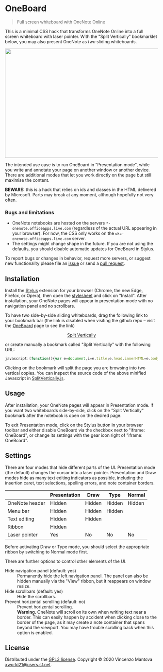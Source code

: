 # OneBoard

> Full screen whiteboard with OneNote Online

This is a minimal CSS hack that transforms OneNote Online into a full screen whiteboard with laser pointer. With the "Split Vertically" bookmarklet below, you may also present OneNote as *two* sliding whiteboards.

<p align="center">
  <img width="640" height="360" src="https://github.com/xworld21/OneBoard/raw/master/OneBoardDemo.gif">
</p>

The intended use case is to run OneBoard in "Presentation mode", while you write and annotate your page on another window or another device. There are additional modes that let you work directly on the page but still maximise the content.

**BEWARE:** this is a hack that relies on ids and classes in the HTML delivered by Microsoft. Parts may break at any moment, although hopefully not very often.

### Bugs and limitations

- OneNote notebooks are hosted on the servers `*-onenote.officeapps.live.com` (regardless of the actual URL appearing in your browser). For now, the CSS only works on the `ukc-onenote.officeapps.live.com` server.
- The settings might change shape in the future. If you are not using the defaults, you should disable automatic updates for OneBoard in Stylus.

To report bugs or changes in behavior, request more servers, or suggest new functionality please file an [issue](https://github.com/xworld21/OneBoard/issues) or send a [pull request](https://github.com/xworld21/OneBoard/pulls).

## Installation

Install the [Stylus](https://github.com/openstyles/stylus) extension for your browser (Chrome, the new Edge, Firefox, or Opera), then open the [stylesheet](https://github.com/xworld21/OneBoard/raw/master/OneBoard.user.css) and click on "Install". After installation, your OneNote pages will appear in presentation mode with no navigation panel and no scrollbars.

To have two side-by-side sliding whiteboards, drag the following link to your bookmark bar (the link is disabled when visiting the github repo – visit the <a href="https://xworld21.github.io/OneBoard">OneBoard</a> page to see the link)

<p align="center">
  <a style="display: block; text-align: center;" href="javascript:void%20function(){javascript:(function(){var%20b=document,c=b.title;b.head.innerHTML=b.body.innerHTML=%22%22,b.title=c;var%20e=b.createElement(%22meta%22);e.name=%22viewport%22,e.content=%22width=device-width,%20height=device-height,%20initial-scale=1%22,b.head.appendChild(e);var%20f=b.querySelector(%22html%22).style,d=b.body,a=d.style;f.width=f.height=a.width=a.height=%22100%25%22,a.margin=a.padding=%220%22;var%20g=b.createElement(%22iframe%22);a.display=%22flex%22;var%20h=g.style;g.src=window.location,h.flex=%220%200%2050%25%22,h.border=%22none%22,h.boxSizing=%22border-box%22;var%20i=g.cloneNode();h.borderRight=%22solid%202px%20black%22,i.style.borderLeft=%22solid%202px%20black%22,d.appendChild(g),d.appendChild(i)})()}();" title="Split Vertically">Split Vertically</a>
</p>

or create manually a bookmark called "Split Vertically" with the following URL:

```javascript
javascript:(function(){var e=document,i=e.title;e.head.innerHTML=e.body.innerHTML="",e.title=i;var t=e.createElement("meta");t.name="viewport",t.content="width=device-width, height=device-height, initial-scale=1",e.head.appendChild(t);var d=e.querySelector("html").style,a=e.body,l=a.style;d.width=d.height=l.width=l.height="100%",l.margin=l.padding="0";var n=e.createElement("iframe");l.display="flex";var r=n.style;n.src=window.location,r.flex="0 0 50%",r.border="none",r.boxSizing="border-box";var o=n.cloneNode();r.borderRight="solid 2px black",o.style.borderLeft="solid 2px black",a.appendChild(n),a.appendChild(o)})();
```

Clicking on the bookmark will split the page you are browsing into two vertical copies. You can inspect the source code of the above minified Javascript in [SplitVertically.js](https://github.com/xworld21/OneBoard/SplitVertically.js).

## Usage

After installation, your OneNote pages will appear in Presentation mode. If you want two whiteboards side-by-side, click on the "Split Vertically" bookmark after the notebook is open on the desired page.

To exit Presentation mode, click on the Stylus button in your browser toolbar and either disable OneBoard via the checkbox next to "iframe: OneBoard", or change its settings with the gear icon right of "iframe: OneBoard".

## Settings

There are four modes that hide different parts of the UI. Presentation mode (the default) changes the cursor into a laser pointer. Presentation and Draw modes hide as many text editing indicators as possible, including the insertion caret, text selections, spelling errors, and note container borders.

|                | Presentation | Draw   | Type   | Normal |
| -------------- | ------------ | ------ | ------ | ------ |
| OneNote header | Hidden       | Hidden | Hidden | Hidden |
| Menu bar       | Hidden       | Hidden | Hidden |        |
| Text editing   | Hidden       | Hidden |        |        |
| Ribbon         | Hidden       |        |        |        |
| Laser pointer  | Yes          | No     | No     | No     |

Before activating Draw or Type mode, you should select the appropriate ribbon by switching to Normal mode first.

There are further options to control other elements of the UI.
<dl>
  <dt>Hide navigation panel (default: yes)</dt>
  <dd>Permanently hide the left navigation panel. The panel can also be hidden manually via the "View" ribbon, but it reappears on window resize.</dd>
  <dt>Hide scrollbars (default: yes)</dt>
  <dd>Hide the scrollbars.</dd>
  <dt>Prevent horizontal scrolling (default: no)</dt>
  <dd>Prevent horizontal scrolling.<br>
    <strong>Warning.</strong> OneNote will scroll on its own when writing text near a border. This can easily happen by accident when clicking close to the border of the page, as it may create a note container that spans beyond the viewport. You may have trouble scrolling back when this option is enabled.</dd>
</dl>

## License

Distributed under the [GPL3 license](https://github.com/xworld21/OneBoard/LICENSE). Copyright © 2020 Vincenzo Mantova <xworld21@users.sf.net>.